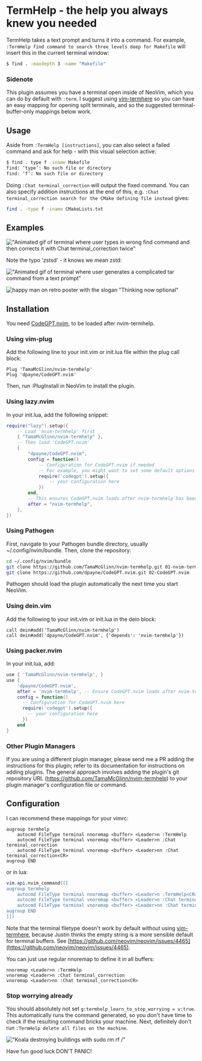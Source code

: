 # TermHelp - the help you always knew you needed

TermHelp takes a text prompt and turns it into a command. For example, `:TermHelp find command to search three levels deep for Makefile`
will insert this in the current terminal window:

```bash
$ find . -maxdepth 3 -name "Makefile"
```

### Sidenote

This plugin assumes you have a terminal open inside of NeoVim, which you can do by default with `:term`.
I suggest using [vim-termhere](https://github.com/TamaMcGlinn/vim-termhere) so you can have an easy mapping for opening split terminals,
and so the suggested terminal-buffer-only mappings below work.

## Usage

Aside from `:TermHelp [instructions]`, you can also select a failed command and ask for help - with this visual selection active:

```bash
$ find . type f -iname Makefile
find: ‘type’: No such file or directory
find: ‘f’: No such file or directory
```

Doing `:Chat terminal_correction` will output the fixed command. You can also specify addition instructions at the end of this,
e.g. `:Chat terminal_correction search for the CMake defining file instead` gives:

```bash
find . -type f -iname CMakeLists.txt
```

## Examples

!["Animated gif of terminal where user types in wrong find command and then corrects it with Chat terminal_correction twice"](https://i.imgur.com/zkuC0o3.gif)

Note the typo 'zstsd' - it knows we mean zstd:

!["Animated gif of terminal where user generates a complicated tar command from a text prompt"](https://i.imgur.com/eWvawLx.gif)

![happy man on retro poster with the slogan "Thinking now optional"](https://i.imgur.com/JgAdujk.png)

## Installation

You need [CodeGPT.nvim](https://github.com/dpayne/CodeGPT.nvim), to be loaded after nvim-termhelp.

### Using vim-plug

Add the following line to your init.vim or init.lua file within the plug call block:

```vim
Plug 'TamaMcGlinn/nvim-termhelp'
Plug 'dpayne/CodeGPT.nvim'
```

Then, run :PlugInstall in NeoVim to install the plugin.

### Using lazy.nvim

In your init.lua, add the following snippet:

```lua
require("lazy").setup({
    -- Load 'nvim-termhelp' first
    { "TamaMcGlinn/nvim-termhelp" },
    -- Then load 'CodeGPT.nvim'
    {
        "dpayne/CodeGPT.nvim",
        config = function()
            -- Configuration for CodeGPT.nvim if needed
            -- For example, you might want to set some default options or key mappings for CodeGPT
            require('codegpt').setup({
                -- your configuration here
            })
        end,
        -- This ensures CodeGPT.nvim loads after nvim-termhelp has been loaded
        after = "nvim-termhelp",
    },
})
```

### Using Pathogen

First, navigate to your Pathogen bundle directory, usually ~/.config/nvim/bundle. Then, clone the repository:

```bash
cd ~/.config/nvim/bundle
git clone https://github.com/TamaMcGlinn/nvim-termhelp.git 01-nvim-termhelp
git clone https://github.com/dpayne/CodeGPT.nvim.git 02-CodeGPT.nvim
```

Pathogen should load the plugin automatically the next time you start NeoVim.

### Using dein.vim

Add the following to your init.vim or init.lua in the dein block:

```vim
call dein#add('TamaMcGlinn/nvim-termhelp')
call dein#add('dpayne/CodeGPT.nvim', {'depends': 'nvim-termhelp'})
```

### Using packer.nvim

In your init.lua, add:

```lua
use { 'TamaMcGlinn/nvim-termhelp', }
use {
    'dpayne/CodeGPT.nvim',
    after = 'nvim-termhelp', -- Ensure CodeGPT.nvim loads after nvim-termhelp
    config = function()
      -- Configuration for CodeGPT.nvim here
      require('codegpt').setup({
        -- your configuration here
      })
    end
}
```

### Other Plugin Managers

If you are using a different plugin manager, please send me a PR adding the instructions for this plugin; refer to its documentation for instructions on adding plugins. The general approach involves adding the plugin's git repository URL (https://github.com/TamaMcGlinn/nvim-termhelp) to your plugin manager's configuration file or command.

## Configuration

I can recommend these mappings for your vimrc:

```vim
augroup termhelp
    autocmd FileType terminal nnoremap <buffer> <Leader>n :TermHelp 
    autocmd FileType terminal vnoremap <buffer> <Leader>n :Chat terminal_correction
    autocmd FileType terminal vnoremap <buffer> <Leader>nn :Chat terminal_correction<CR>
augroup END
```

or in lua:

```lua
vim.api.nvim_command([[
augroup termhelp
    autocmd FileType terminal nnoremap <buffer> <Leader>n :TermHelp<CR>
    autocmd FileType terminal vnoremap <buffer> <Leader>n :Chat terminal_correction<CR>
    autocmd FileType terminal vnoremap <buffer> <Leader>nn :Chat terminal_correction<CR>
augroup END
]])
```

Note that the terminal filetype doesn't work by default without using
[vim-termhere](https://github.com/TamaMcGlinn/vim-termhere), because Justin thinks the empty string is a more sensible default
for terminal buffers. See [https://github.com/neovim/neovim/issues/4465](https://github.com/neovim/neovim/issues/4465).

You can just use regular nnoremap to define it in all buffers:

```vim
nnoremap <Leader>n :TermHelp 
vnoremap <Leader>n :Chat terminal_correction 
vnoremap <Leader>nn :Chat terminal_correction<CR>
```

### Stop worrying already

You should absolutely not set `g:termhelp_learn_to_stop_worrying = v:true`. This automatically runs the command generated,
so you don't have time to check if the resulting command bricks your machine.
Next, definitely don't run `:TermHelp delete all files on the machine`.

!["Koala destroying buildings with sudo rm rf /"](https://i.imgur.com/Gr2BeM9.gif)

Have fun good luck DON'T PANIC!
